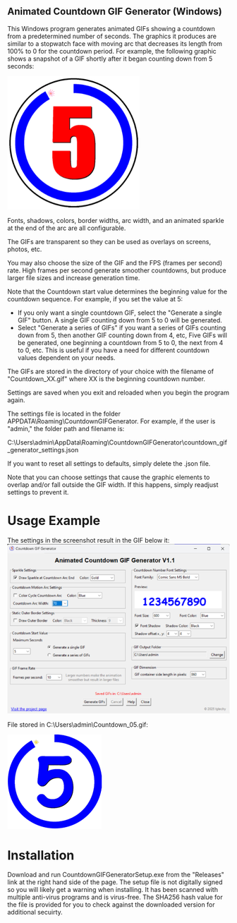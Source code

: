 ## Animated Countdown GIF Generator (Windows)

This Windows program generates animated GIFs showing a countdown from a predetermined number of seconds. The graphics it produces are similar to a stopwatch face with moving arc that decreases its length from 100% to 0 for the countdown period. For example, the following graphic shows a snapshot of a GIF shortly after it began counting down from 5 seconds:

![Alt text](images/1.png)

Fonts, shadows, colors, border widths, arc width, and an animated sparkle at the end of the arc are all configurable.

The GIFs are transparent so they can be used as overlays on screens, photos, etc.

You may also choose the size of the GIF and the FPS (frames per second) rate. High frames per second generate smoother countdowns, but produce larger file sizes and increase generation time.

Note that the Countdown start value determines the beginning value for the countdown sequence. For example, if you set the value at 5:

- If you only want a single countdown GIF, select the "Generate a single GIF" button. A single GIF counting down from 5 to 0 will be generated.
- Select "Generate a series of GIFs" if you want a series of GIFs counting down from 5, then another GIF counting down from 4, etc, Five GIFs will be generated, one beginning a countdown from 5 to 0, the next from 4 to 0, etc. This is useful if you have a need for different countdown values dependent on your needs.

The GIFs are stored in the directory of your choice with the filename of "Countdown_XX.gif" where XX is the beginning countdown number.

Settings are saved when you exit and reloaded when you begin the program again.

The settings file is located in the folder APPDATA\Roaming\CountdownGIFGenerator. For example, if the user is "admin," the folder path and filename is:

C:\Users\admin\AppData\Roaming\CountdownGIFGenerator\countdown_gif_generator_settings.json

If you want to reset all settings to defaults, simply delete the .json file.

Note that you can choose settings that cause the graphic elements to overlap and/or fall outside the GIF width. If this happens, simply readjust settings to prevent it.

# Usage Example

The settings in the screenshot result in the GIF below it:
![Alt text](images/2.png)

File stored in C:\Users\admin\Countdown_05.gif:

![Alt text](images/3.png)

# Installation
Download and run CountdownGIFGeneratorSetup.exe from the "Releases" link at the right hand side of the page.
The setup file is not digitally signed so you will likely get a warning when installing. It has been scanned with multiple anti-virus programs and is virus-free.
The SHA256 hash value for the file is provided for you to check against the downloaded version for additional secuirty.

